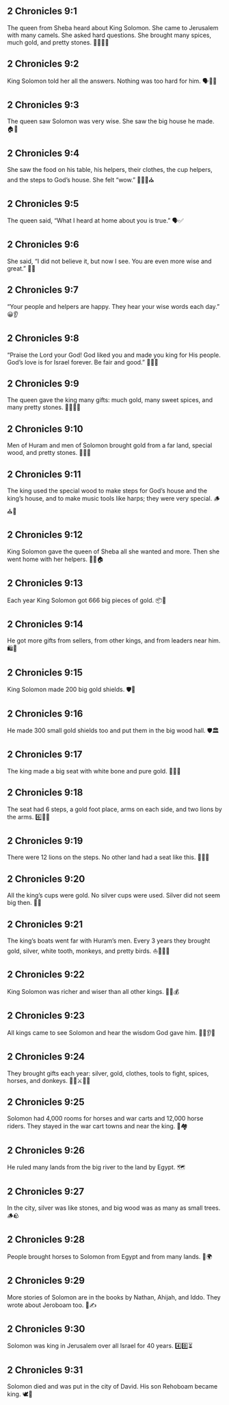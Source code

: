 ## 2 Chronicles 9:1
The queen from Sheba heard about King Solomon. She came to Jerusalem with many camels. She asked hard questions. She brought many spices, much gold, and pretty stones. 🐪💭💛💎
## 2 Chronicles 9:2
King Solomon told her all the answers. Nothing was too hard for him. 🗣️🧠✨
## 2 Chronicles 9:3
The queen saw Solomon was very wise. She saw the big house he made. 🏠👑
## 2 Chronicles 9:4
She saw the food on his table, his helpers, their clothes, the cup helpers, and the steps to God’s house. She felt “wow.” 🍞👕🥤⛪️
## 2 Chronicles 9:5
The queen said, “What I heard at home about you is true.” 🗣️✅
## 2 Chronicles 9:6
She said, “I did not believe it, but now I see. You are even more wise and great.” 👀➕
## 2 Chronicles 9:7
“Your people and helpers are happy. They hear your wise words each day.” 😀👂
## 2 Chronicles 9:8
“Praise the Lord your God! God liked you and made you king for His people. God’s love is for Israel forever. Be fair and good.” 🙌🇮🇱
## 2 Chronicles 9:9
The queen gave the king many gifts: much gold, many sweet spices, and many pretty stones. 🎁💛🌿💎
## 2 Chronicles 9:10
Men of Huram and men of Solomon brought gold from a far land, special wood, and pretty stones. 🚢🌳💎
## 2 Chronicles 9:11
The king used the special wood to make steps for God’s house and the king’s house, and to make music tools like harps; they were very special. 🪵⛪️🎵
## 2 Chronicles 9:12
King Solomon gave the queen of Sheba all she wanted and more. Then she went home with her helpers. 🎁😊🏠
## 2 Chronicles 9:13
Each year King Solomon got 666 big pieces of gold. 📦💛
## 2 Chronicles 9:14
He got more gifts from sellers, from other kings, and from leaders near him. 🛍️👑
## 2 Chronicles 9:15
King Solomon made 200 big gold shields. 🛡️💛
## 2 Chronicles 9:16
He made 300 small gold shields too and put them in the big wood hall. 🛡️🏛️
## 2 Chronicles 9:17
The king made a big seat with white bone and pure gold. 💺🦴💛
## 2 Chronicles 9:18
The seat had 6 steps, a gold foot place, arms on each side, and two lions by the arms. 6️⃣🦁🦁
## 2 Chronicles 9:19
There were 12 lions on the steps. No other land had a seat like this. 🦁🦁🦁
## 2 Chronicles 9:20
All the king’s cups were gold. No silver cups were used. Silver did not seem big then. 🥤💛
## 2 Chronicles 9:21
The king’s boats went far with Huram’s men. Every 3 years they brought gold, silver, white tooth, monkeys, and pretty birds. ⛵️💛🐒🦚
## 2 Chronicles 9:22
King Solomon was richer and wiser than all other kings. 👑🧠💰
## 2 Chronicles 9:23
All kings came to see Solomon and hear the wisdom God gave him. 🚶‍♂️👂🙏
## 2 Chronicles 9:24
They brought gifts each year: silver, gold, clothes, tools to fight, spices, horses, and donkeys. 🎁🧥⚔️🌿🐎
## 2 Chronicles 9:25
Solomon had 4,000 rooms for horses and war carts and 12,000 horse riders. They stayed in the war cart towns and near the king. 🐎🏘️
## 2 Chronicles 9:26
He ruled many lands from the big river to the land by Egypt. 🗺️
## 2 Chronicles 9:27
In the city, silver was like stones, and big wood was as many as small trees. 🪵🪨
## 2 Chronicles 9:28
People brought horses to Solomon from Egypt and from many lands. 🐎🌍
## 2 Chronicles 9:29
More stories of Solomon are in the books by Nathan, Ahijah, and Iddo. They wrote about Jeroboam too. 📖✍️
## 2 Chronicles 9:30
Solomon was king in Jerusalem over all Israel for 40 years. 4️⃣0️⃣⏳
## 2 Chronicles 9:31
Solomon died and was put in the city of David. His son Rehoboam became king. 🕊️👑
